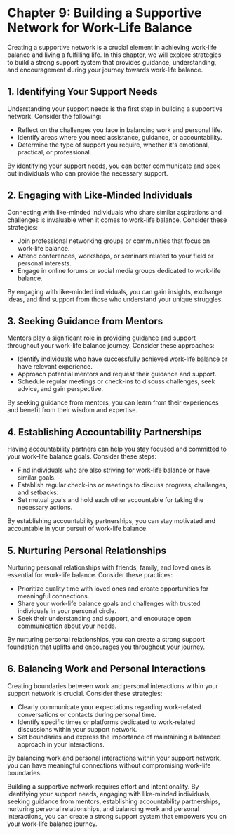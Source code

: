 Chapter 9: Building a Supportive Network for Work-Life Balance
==============================================================

Creating a supportive network is a crucial element in achieving work-life balance and living a fulfilling life. In this chapter, we will explore strategies to build a strong support system that provides guidance, understanding, and encouragement during your journey towards work-life balance.

**1. Identifying Your Support Needs**
-------------------------------------

Understanding your support needs is the first step in building a supportive network. Consider the following:

* Reflect on the challenges you face in balancing work and personal life.
* Identify areas where you need assistance, guidance, or accountability.
* Determine the type of support you require, whether it's emotional, practical, or professional.

By identifying your support needs, you can better communicate and seek out individuals who can provide the necessary support.

**2. Engaging with Like-Minded Individuals**
--------------------------------------------

Connecting with like-minded individuals who share similar aspirations and challenges is invaluable when it comes to work-life balance. Consider these strategies:

* Join professional networking groups or communities that focus on work-life balance.
* Attend conferences, workshops, or seminars related to your field or personal interests.
* Engage in online forums or social media groups dedicated to work-life balance.

By engaging with like-minded individuals, you can gain insights, exchange ideas, and find support from those who understand your unique struggles.

**3. Seeking Guidance from Mentors**
------------------------------------

Mentors play a significant role in providing guidance and support throughout your work-life balance journey. Consider these approaches:

* Identify individuals who have successfully achieved work-life balance or have relevant experience.
* Approach potential mentors and request their guidance and support.
* Schedule regular meetings or check-ins to discuss challenges, seek advice, and gain perspective.

By seeking guidance from mentors, you can learn from their experiences and benefit from their wisdom and expertise.

**4. Establishing Accountability Partnerships**
-----------------------------------------------

Having accountability partners can help you stay focused and committed to your work-life balance goals. Consider these steps:

* Find individuals who are also striving for work-life balance or have similar goals.
* Establish regular check-ins or meetings to discuss progress, challenges, and setbacks.
* Set mutual goals and hold each other accountable for taking the necessary actions.

By establishing accountability partnerships, you can stay motivated and accountable in your pursuit of work-life balance.

**5. Nurturing Personal Relationships**
---------------------------------------

Nurturing personal relationships with friends, family, and loved ones is essential for work-life balance. Consider these practices:

* Prioritize quality time with loved ones and create opportunities for meaningful connections.
* Share your work-life balance goals and challenges with trusted individuals in your personal circle.
* Seek their understanding and support, and encourage open communication about your needs.

By nurturing personal relationships, you can create a strong support foundation that uplifts and encourages you throughout your journey.

**6. Balancing Work and Personal Interactions**
-----------------------------------------------

Creating boundaries between work and personal interactions within your support network is crucial. Consider these strategies:

* Clearly communicate your expectations regarding work-related conversations or contacts during personal time.
* Identify specific times or platforms dedicated to work-related discussions within your support network.
* Set boundaries and express the importance of maintaining a balanced approach in your interactions.

By balancing work and personal interactions within your support network, you can have meaningful connections without compromising work-life boundaries.

Building a supportive network requires effort and intentionality. By identifying your support needs, engaging with like-minded individuals, seeking guidance from mentors, establishing accountability partnerships, nurturing personal relationships, and balancing work and personal interactions, you can create a strong support system that empowers you on your work-life balance journey.
